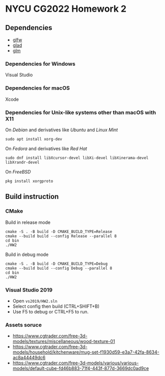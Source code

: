 # NYCU CG2022 Homework 2

## Dependencies

- [glfw](https://github.com/glfw/glfw)
- [glad](https://github.com/Dav1dde/glad)
- [glm](https://github.com/g-truc/glm)

### Dependencies for Windows

Visual Studio

### Dependencies for macOS

Xcode

### Dependencies for Unix-like systems other than macOS with X11

On *Debian* and derivatives like *Ubuntu* and *Linux Mint*

`sudo apt install xorg-dev`

On *Fedora* and derivatives like *Red Hat*

`sudo dnf install libXcursor-devel libXi-devel libXinerama-devel libXrandr-devel`

On *FreeBSD*

`pkg install xorgproto`

## Build instruction

### CMake

Build in release mode
```bash=
cmake -S . -B build -D CMAKE_BUILD_TYPE=Release
cmake --build build --config Release --parallel 8
cd bin
./HW2
```

Build in debug mode
```bash=
cmake -S . -B build -D CMAKE_BUILD_TYPE=Debug
cmake --build build --config Debug --parallel 8
cd bin
./HW2
```

### Visual Studio 2019

- Open `vs2019/HW2.sln`
- Select config then build (CTRL+SHIFT+B)
- Use F5 to debug or CTRL+F5 to run.


### Assets soruce
+ https://www.cgtrader.com/free-3d-models/textures/miscellaneous/wood-texture-01
+ https://www.cgtrader.com/free-3d-models/household/kitchenware/mug-set-f1930d59-e3a7-42fa-8634-ac8a44449dc6
+ https://www.cgtrader.com/free-3d-models/various/various-models/default-cube-fd46b883-71f4-443f-877d-3669dc0ad9ce
